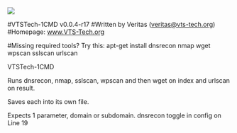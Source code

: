 <img src="https://i.gyazo.com/f87ba6d18b7c199c63324e03f03c0603.png">

#VTSTech-1CMD v0.0.4-r17
#Written by Veritas (veritas@vts-tech.org)
#Homepage: www.VTS-Tech.org

#Missing required tools? Try this: apt-get install dnsrecon nmap wget wpscan sslscan urlscan

VTSTech-1CMD

Runs dnsrecon, nmap, sslscan, wpscan and then wget on index and urlscan on result.

Saves each into its own file.

Expects 1 parameter, domain or subdomain. dnsrecon toggle in config on Line 19
